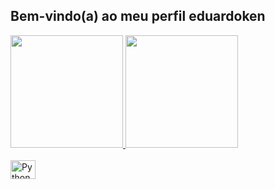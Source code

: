 ## Bem-vindo(a) ao meu perfil eduardoken

 <div>
   <a href="https://github.com/eduardoken">
   <img height="180em" src="https://github-readme-stats.vercel.app/api?username=eduardoken&show_icons=true&theme=radical&include_all_commits=true&count_private=true"/>
   <img height="180em" src="https://github-readme-stats.vercel.app/api/top-langs/?username=eduardoken&layout=compact&langs_count=6&theme=tokyonight"/>
</div>
    
<div style="display: inline_block"><br>
  <img align="center" alt="Python" height="30" width="40" src="https://cdn.jsdelivr.net/gh/devicons/devicon@latest/icons/python/python-original.svg" />
</div>
 
<br>
